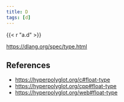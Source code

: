 ```yaml
---
title: D
tags: [d]
---
```


{{< r "a.d" >}}

<https://dlang.org/spec/type.html>

## References

- <https://hyperpolyglot.org/c#float-type>
- <https://hyperpolyglot.org/cpp#float-type>
- <https://hyperpolyglot.org/web#float-type>

